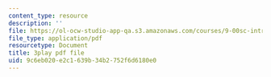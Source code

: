 ```yaml
---
content_type: resource
description: ''
file: https://ol-ocw-studio-app-qa.s3.amazonaws.com/courses/9-00sc-introduction-to-psychology-fall-2011/9c6eb020e2c1639b34b2752f6d6180e0_Qw4SkvZ03cc.pdf
file_type: application/pdf
resourcetype: Document
title: 3play pdf file
uid: 9c6eb020-e2c1-639b-34b2-752f6d6180e0
---
```

